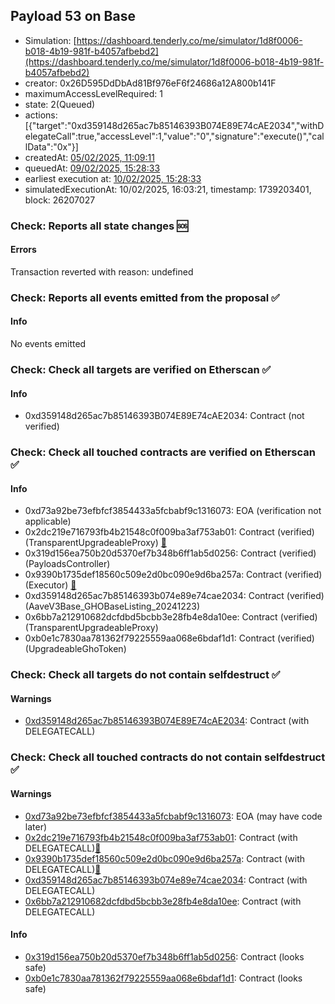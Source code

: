 ## Payload 53 on Base

- Simulation: [https://dashboard.tenderly.co/me/simulator/1d8f0006-b018-4b19-981f-b4057afbebd2](https://dashboard.tenderly.co/me/simulator/1d8f0006-b018-4b19-981f-b4057afbebd2)
- creator: 0x26D595DdDbAd81Bf976eF6f24686a12A800b141F
- maximumAccessLevelRequired: 1
- state: 2(Queued)
- actions: [{"target":"0xd359148d265ac7b85146393B074E89E74cAE2034","withDelegateCall":true,"accessLevel":1,"value":"0","signature":"execute()","callData":"0x"}]
- createdAt: [05/02/2025, 11:09:11](https://basescan.org/tx/0x52b4e048db07f03332a86865cff314a74b701a7c5358d5dac6703c94f9745de7)
- queuedAt: [09/02/2025, 15:28:33](https://basescan.org/tx/0x02ec7632654679b31eaae64c35b511730f2790c762aa0b7b8fefce16a65ca3e4)
- earliest execution at: [10/02/2025, 15:28:33](https://www.epochconverter.com/countdown?q=1739201313)
- simulatedExecutionAt: 10/02/2025, 16:03:21, timestamp: 1739203401, block: 26207027
### Check: Reports all state changes :sos:

#### Errors

Transaction reverted with reason: undefined

### Check: Reports all events emitted from the proposal :white_check_mark:

#### Info

No events emitted

### Check: Check all targets are verified on Etherscan :white_check_mark:

#### Info

- 0xd359148d265ac7b85146393B074E89E74cAE2034: Contract (not verified) 

### Check: Check all touched contracts are verified on Etherscan :white_check_mark:

#### Info

- 0xd73a92be73efbfcf3854433a5fcbabf9c1316073: EOA (verification not applicable)
- 0x2dc219e716793fb4b21548c0f009ba3af753ab01: Contract (verified) (TransparentUpgradeableProxy) [:ghost:](https://github.com/bgd-labs/aave-address-book "GovernanceV3Base.PAYLOADS_CONTROLLER")
- 0x319d156ea750b20d5370ef7b348b6ff1ab5d0256: Contract (verified) (PayloadsController) 
- 0x9390b1735def18560c509e2d0bc090e9d6ba257a: Contract (verified) (Executor) [:ghost:](https://github.com/bgd-labs/aave-address-book "AaveV3Base.ACL_ADMIN, GovernanceV3Base.EXECUTOR_LVL_1")
- 0xd359148d265ac7b85146393b074e89e74cae2034: Contract (verified) (AaveV3Base_GHOBaseListing_20241223) 
- 0x6bb7a212910682dcfdbd5bcbb3e28fb4e8da10ee: Contract (verified) (TransparentUpgradeableProxy) 
- 0xb0e1c7830aa781362f79225559aa068e6bdaf1d1: Contract (verified) (UpgradeableGhoToken) 

### Check: Check all targets do not contain selfdestruct :white_check_mark:

#### Warnings

- [0xd359148d265ac7b85146393B074E89E74cAE2034](https://basescan.org/address/0xd359148d265ac7b85146393B074E89E74cAE2034): Contract (with DELEGATECALL)

### Check: Check all touched contracts do not contain selfdestruct :white_check_mark:

#### Warnings

- [0xd73a92be73efbfcf3854433a5fcbabf9c1316073](https://basescan.org/address/0xd73a92be73efbfcf3854433a5fcbabf9c1316073): EOA (may have code later)
- [0x2dc219e716793fb4b21548c0f009ba3af753ab01](https://basescan.org/address/0x2dc219e716793fb4b21548c0f009ba3af753ab01): Contract (with DELEGATECALL)[:ghost:](https://github.com/bgd-labs/aave-address-book "GovernanceV3Base.PAYLOADS_CONTROLLER")
- [0x9390b1735def18560c509e2d0bc090e9d6ba257a](https://basescan.org/address/0x9390b1735def18560c509e2d0bc090e9d6ba257a): Contract (with DELEGATECALL)[:ghost:](https://github.com/bgd-labs/aave-address-book "AaveV3Base.ACL_ADMIN, GovernanceV3Base.EXECUTOR_LVL_1")
- [0xd359148d265ac7b85146393b074e89e74cae2034](https://basescan.org/address/0xd359148d265ac7b85146393b074e89e74cae2034): Contract (with DELEGATECALL)
- [0x6bb7a212910682dcfdbd5bcbb3e28fb4e8da10ee](https://basescan.org/address/0x6bb7a212910682dcfdbd5bcbb3e28fb4e8da10ee): Contract (with DELEGATECALL)

#### Info

- [0x319d156ea750b20d5370ef7b348b6ff1ab5d0256](https://basescan.org/address/0x319d156ea750b20d5370ef7b348b6ff1ab5d0256): Contract (looks safe)
- [0xb0e1c7830aa781362f79225559aa068e6bdaf1d1](https://basescan.org/address/0xb0e1c7830aa781362f79225559aa068e6bdaf1d1): Contract (looks safe)

